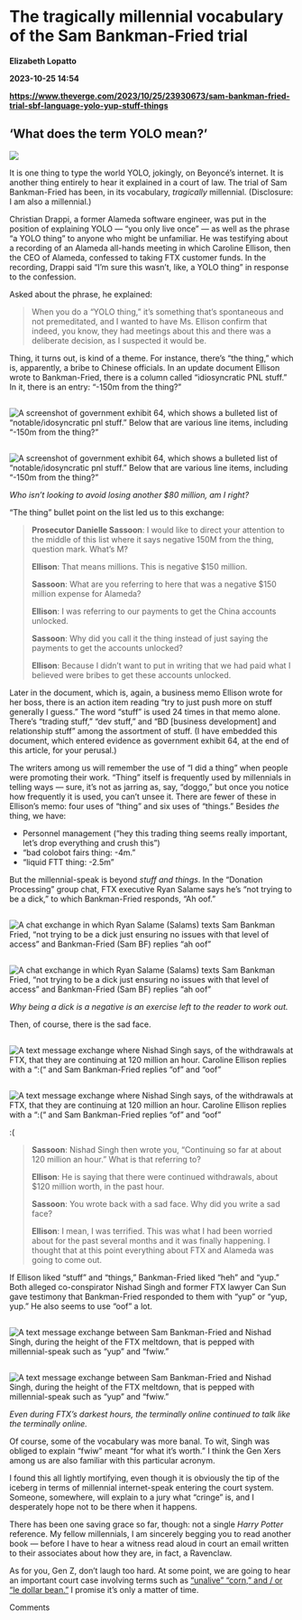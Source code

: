 # The tragically millennial vocabulary of the Sam Bankman-Fried trial
**Elizabeth Lopatto**

**2023-10-25 14:54**

**https://www.theverge.com/2023/10/25/23930673/sam-bankman-fried-trial-sbf-language-yolo-yup-stuff-things**

‘What does the term YOLO mean?’
-------------------------------

![](https://cdn.vox-cdn.com/thumbor/eT3EZz3t_ZSkxhX7qGYP-KtI0E4=/0x0:2040x1360/1200x628/filters:focal(1050x330:1051x331)/cdn.vox-cdn.com/uploads/chorus_asset/file/25017133/236817_SBF_Trial_Stock_ALL_CVirginia.jpg)

It is one thing to type the world YOLO, jokingly, on Beyoncé’s internet. It is another thing entirely to hear it explained in a court of law. The trial of Sam Bankman-Fried has been, in its vocabulary, _tragically_ millennial. (Disclosure: I am also a millennial.)

Christian Drappi, a former Alameda software engineer, was put in the position of explaining YOLO — “you only live once” — as well as the phrase “a YOLO thing” to anyone who might be unfamiliar. He was testifying about a recording of an Alameda all-hands meeting in which Caroline Ellison, then the CEO of Alameda, confessed to taking FTX customer funds. In the recording, Drappi said “I’m sure this wasn’t, like, a YOLO thing” in response to the confession.

Asked about the phrase, he explained:

> When you do a “YOLO thing,” it’s something that’s spontaneous and not premeditated, and I wanted to have Ms. Ellison confirm that indeed, you know, they had meetings about this and there was a deliberate decision, as I suspected it would be.

Thing, it turns out, is kind of a theme. For instance, there’s “the thing,” which is, apparently, a bribe to Chinese officials. In an update document Ellison wrote to Bankman-Fried, there is a column called “idiosyncratic PNL stuff.” In it, there is an entry: “-150m from the thing?”

![A screenshot of government exhibit 64, which shows a bulleted list of “notable/idosyncratic pnl stuff.” Below that are various line items, including “-150m from the thing?”](data:image/gif;base64,R0lGODlhAQABAIAAAAAAAP///yH5BAEAAAAALAAAAAABAAEAAAIBRAA7)

![A screenshot of government exhibit 64, which shows a bulleted list of “notable/idosyncratic pnl stuff.” Below that are various line items, including “-150m from the thing?”](https://duet-cdn.vox-cdn.com/thumbor/0x0:874x394/2400x1082/filters:focal(437x197:438x198):format(webp)/cdn.vox-cdn.com/uploads/chorus_asset/file/25029308/Screenshot_2023_10_24_at_2.57.03_PM.png)

![A screenshot of government exhibit 64, which shows a bulleted list of “notable/idosyncratic pnl stuff.” Below that are various line items, including “-150m from the thing?”](data:image/gif;base64,R0lGODlhAQABAIAAAAAAAP///yH5BAEAAAAALAAAAAABAAEAAAIBRAA7)

![A screenshot of government exhibit 64, which shows a bulleted list of “notable/idosyncratic pnl stuff.” Below that are various line items, including “-150m from the thing?”](https://duet-cdn.vox-cdn.com/thumbor/0x0:874x394/2400x1082/filters:focal(437x197:438x198):format(webp)/cdn.vox-cdn.com/uploads/chorus_asset/file/25029308/Screenshot_2023_10_24_at_2.57.03_PM.png)

_Who isn’t looking to avoid losing another $80 million, am I right?_

“The thing” bullet point on the list led us to this exchange:

> **Prosecutor Danielle Sassoon**: I would like to direct your attention to the middle of this list where it says negative 150M from the thing, question mark. What’s M?
> 
> **Ellison**: That means millions. This is negative $150 million.
> 
> **Sassoon**: What are you referring to here that was a negative $150 million expense for Alameda?
> 
> **Ellison**: I was referring to our payments to get the China accounts unlocked.
> 
> **Sassoon**: Why did you call it the thing instead of just saying the payments to get the accounts unlocked?
> 
> **Ellison**: Because I didn’t want to put in writing that we had paid what I believed were bribes to get these accounts unlocked.

Later in the document, which is, again, a business memo Ellison wrote for her boss, there is an action item reading “try to just push more on stuff generally I guess.” The word “stuff” is used 24 times in that memo alone. There’s “trading stuff,” “dev stuff,” and “BD \[business development\] and relationship stuff” among the assortment of stuff. (I have embedded this document, which entered evidence as government exhibit 64, at the end of this article, for your perusal.)

The writers among us will remember the use of “I did a thing” when people were promoting their work. “Thing” itself is frequently used by millennials in telling ways — sure, it’s not as jarring as, say, “doggo,” but once you notice how frequently it is used, you can’t unsee it. There are fewer of these in Ellison’s memo: four uses of “thing” and six uses of “things.” Besides _the_ thing, we have:

*   Personnel management (“hey this trading thing seems really important, let’s drop everything and crush this”)
*   “bad colobot fairs thing: -4m.”
*   “liquid FTT thing: -2.5m”

But the millennial-speak is beyond _stuff and things_. In the “Donation Processing” group chat, FTX executive Ryan Salame says he’s “not trying to be a dick,” to which Bankman-Fried responds, “Ah oof.”

![A chat exchange in which Ryan Salame (Salams) texts Sam Bankman Fried, “not trying to be a dick just ensuring no issues with that level of access” and Bankman-Fried (Sam BF) replies “ah oof”](data:image/gif;base64,R0lGODlhAQABAIAAAAAAAP///yH5BAEAAAAALAAAAAABAAEAAAIBRAA7)

![A chat exchange in which Ryan Salame (Salams) texts Sam Bankman Fried, “not trying to be a dick just ensuring no issues with that level of access” and Bankman-Fried (Sam BF) replies “ah oof”](https://duet-cdn.vox-cdn.com/thumbor/0x0:1568x744/2400x1139/filters:focal(784x372:785x373):format(webp)/cdn.vox-cdn.com/uploads/chorus_asset/file/25029333/Screenshot_2023_10_24_at_8.29.41_PM.png)

![A chat exchange in which Ryan Salame (Salams) texts Sam Bankman Fried, “not trying to be a dick just ensuring no issues with that level of access” and Bankman-Fried (Sam BF) replies “ah oof”](data:image/gif;base64,R0lGODlhAQABAIAAAAAAAP///yH5BAEAAAAALAAAAAABAAEAAAIBRAA7)

![A chat exchange in which Ryan Salame (Salams) texts Sam Bankman Fried, “not trying to be a dick just ensuring no issues with that level of access” and Bankman-Fried (Sam BF) replies “ah oof”](https://duet-cdn.vox-cdn.com/thumbor/0x0:1568x744/2400x1139/filters:focal(784x372:785x373):format(webp)/cdn.vox-cdn.com/uploads/chorus_asset/file/25029333/Screenshot_2023_10_24_at_8.29.41_PM.png)

_Why being a dick is a negative is an exercise left to the reader to work out._

Then, of course, there is the sad face.

![A text message exchange where Nishad Singh says, of the withdrawals at FTX, that they are continuing at 120 million an hour. Caroline Ellison replies with a “:(“ and Sam Bankman-Fried replies “of” and “oof”](data:image/gif;base64,R0lGODlhAQABAIAAAAAAAP///yH5BAEAAAAALAAAAAABAAEAAAIBRAA7)

![A text message exchange where Nishad Singh says, of the withdrawals at FTX, that they are continuing at 120 million an hour. Caroline Ellison replies with a “:(“ and Sam Bankman-Fried replies “of” and “oof”](https://duet-cdn.vox-cdn.com/thumbor/0x0:1544x712/2400x1107/filters:focal(772x356:773x357):format(webp)/cdn.vox-cdn.com/uploads/chorus_asset/file/25029338/Screenshot_2023_10_24_at_8.34.53_PM.png)

![A text message exchange where Nishad Singh says, of the withdrawals at FTX, that they are continuing at 120 million an hour. Caroline Ellison replies with a “:(“ and Sam Bankman-Fried replies “of” and “oof”](data:image/gif;base64,R0lGODlhAQABAIAAAAAAAP///yH5BAEAAAAALAAAAAABAAEAAAIBRAA7)

![A text message exchange where Nishad Singh says, of the withdrawals at FTX, that they are continuing at 120 million an hour. Caroline Ellison replies with a “:(“ and Sam Bankman-Fried replies “of” and “oof”](https://duet-cdn.vox-cdn.com/thumbor/0x0:1544x712/2400x1107/filters:focal(772x356:773x357):format(webp)/cdn.vox-cdn.com/uploads/chorus_asset/file/25029338/Screenshot_2023_10_24_at_8.34.53_PM.png)

:(

> **Sassoon**: Nishad Singh then wrote you, “Continuing so far at about 120 million an hour.” What is that referring to?
> 
> **Ellison**: He is saying that there were continued withdrawals, about $120 million worth, in the past hour.
> 
> **Sassoon**: You wrote back with a sad face. Why did you write a sad face?
> 
> **Ellison**: I mean, I was terrified. This was what I had been worried about for the past several months and it was finally happening. I thought that at this point everything about FTX and Alameda was going to come out.

If Ellison liked “stuff” and “things,” Bankman-Fried liked “heh” and “yup.” Both alleged co-conspirator Nishad Singh and former FTX lawyer Can Sun gave testimony that Bankman-Fried responded to them with “yup” or “yup, yup.” He also seems to use “oof” a lot.

![A text message exchange between Sam Bankman-Fried and Nishad Singh, during the height of the FTX meltdown, that is pepped with millennial-speak such as “yup” and “fwiw.”](data:image/gif;base64,R0lGODlhAQABAIAAAAAAAP///yH5BAEAAAAALAAAAAABAAEAAAIBRAA7)

![A text message exchange between Sam Bankman-Fried and Nishad Singh, during the height of the FTX meltdown, that is pepped with millennial-speak such as “yup” and “fwiw.”](https://duet-cdn.vox-cdn.com/thumbor/0x0:1750x794/2400x1089/filters:focal(875x397:876x398):format(webp)/cdn.vox-cdn.com/uploads/chorus_asset/file/25029350/Screenshot_2023_10_24_at_8.40.01_PM.png)

![A text message exchange between Sam Bankman-Fried and Nishad Singh, during the height of the FTX meltdown, that is pepped with millennial-speak such as “yup” and “fwiw.”](data:image/gif;base64,R0lGODlhAQABAIAAAAAAAP///yH5BAEAAAAALAAAAAABAAEAAAIBRAA7)

![A text message exchange between Sam Bankman-Fried and Nishad Singh, during the height of the FTX meltdown, that is pepped with millennial-speak such as “yup” and “fwiw.”](https://duet-cdn.vox-cdn.com/thumbor/0x0:1750x794/2400x1089/filters:focal(875x397:876x398):format(webp)/cdn.vox-cdn.com/uploads/chorus_asset/file/25029350/Screenshot_2023_10_24_at_8.40.01_PM.png)

_Even during FTX’s darkest hours, the terminally online continued to talk like the terminally online._

Of course, some of the vocabulary was more banal. To wit, Singh was obliged to explain “fwiw” meant “for what it’s worth.” I think the Gen Xers among us are also familiar with this particular acronym.

I found this all lightly mortifying, even though it is obviously the tip of the iceberg in terms of millennial internet-speak entering the court system. Someone, somewhere, will explain to a jury what “cringe” is, and I desperately hope not to be there when it happens.

There has been one saving grace so far, though: not a single _Harry Potter_ reference. My fellow millennials, I am sincerely begging you to read another book — before I have to hear a witness read aloud in court an email written to their associates about how they are, in fact, a Ravenclaw.

As for you, Gen Z, don’t laugh too hard. At some point, we are going to hear an important court case involving terms such as [“unalive” “corn,” and / or “le dollar bean.”](https://www.washingtonpost.com/technology/2022/04/08/algospeak-tiktok-le-dollar-bean/) I promise it’s only a matter of time.

Comments